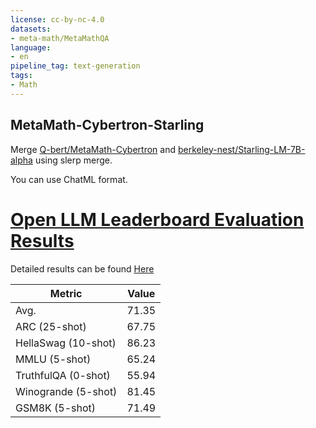 ```yaml
---
license: cc-by-nc-4.0
datasets:
- meta-math/MetaMathQA
language:
- en
pipeline_tag: text-generation
tags:
- Math
---
```


## MetaMath-Cybertron-Starling


Merge [Q-bert/MetaMath-Cybertron](https://huggingface.co/Q-bert/MetaMath-Cybertron) and [berkeley-nest/Starling-LM-7B-alpha](https://huggingface.co/berkeley-nest/Starling-LM-7B-alpha) using slerp merge.

You can use ChatML format.

# [Open LLM Leaderboard Evaluation Results](https://huggingface.co/spaces/HuggingFaceH4/open_llm_leaderboard)
Detailed results can be found [Here](https://huggingface.co/datasets/open-llm-leaderboard/results/blob/main/Q-bert/MetaMath-Cybertron-Starling/results_2023-12-07T21-59-56.458563.json)

| Metric                | Value                     |
|-----------------------|---------------------------|
| Avg.                  | 71.35               |
| ARC (25-shot)         | 67.75               |
| HellaSwag (10-shot)   | 86.23               |
| MMLU (5-shot)         | 65.24               |
| TruthfulQA (0-shot)   | 55.94               |
| Winogrande (5-shot)   | 81.45               |
| GSM8K (5-shot)        | 71.49               |